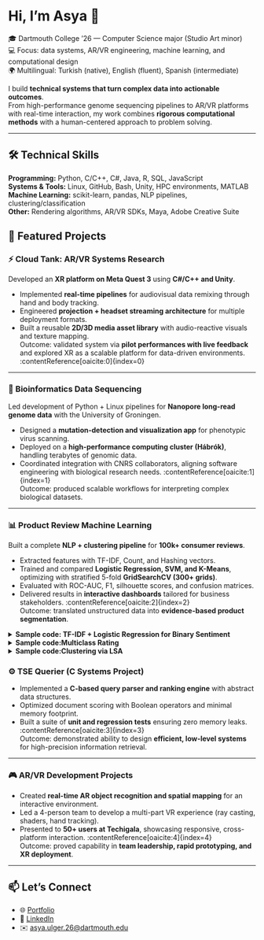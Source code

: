# Hi, I’m Asya 👋

🎓 Dartmouth College ’26 — Computer Science major (Studio Art minor)  
💻 Focus: data systems, AR/VR engineering, machine learning, and computational design  
🌍 Multilingual: Turkish (native), English (fluent), Spanish (intermediate)  

I build **technical systems that turn complex data into actionable outcomes**.  
From high-performance genome sequencing pipelines to AR/VR platforms with real-time interaction, my work combines **rigorous computational methods** with a human-centered approach to problem solving.

---

## 🛠️ Technical Skills
**Programming:** Python, C/C++, C#, Java, R, SQL, JavaScript  
**Systems & Tools:** Linux, GitHub, Bash, Unity, HPC environments, MATLAB  
**Machine Learning:** scikit-learn, pandas, NLP pipelines, clustering/classification  
**Other:** Rendering algorithms, AR/VR SDKs, Maya, Adobe Creative Suite  
## 🔭 Featured Projects

### ⚡ Cloud Tank: AR/VR Systems Research
Developed an **XR platform on Meta Quest 3** using **C#/C++ and Unity**.  
- Implemented **real-time pipelines** for audiovisual data remixing through hand and body tracking.  
- Engineered **projection + headset streaming architecture** for multiple deployment formats.  
- Built a reusable **2D/3D media asset library** with audio-reactive visuals and texture mapping.  
Outcome: validated system via **pilot performances with live feedback** and explored XR as a scalable platform for data-driven environments. :contentReference[oaicite:0]{index=0}

---

### 🧬 Bioinformatics Data Sequencing
Led development of Python + Linux pipelines for **Nanopore long-read genome data** with the University of Groningen.  
- Designed a **mutation-detection and visualization app** for phenotypic virus scanning.  
- Deployed on a **high-performance computing cluster (Hábrók)**, handling terabytes of genomic data.  
- Coordinated integration with CNRS collaborators, aligning software engineering with biological research needs. :contentReference[oaicite:1]{index=1}  
Outcome: produced scalable workflows for interpreting complex biological datasets.  

---

### 📊 Product Review Machine Learning
Built a complete **NLP + clustering pipeline** for **100k+ consumer reviews**.  
- Extracted features with TF-IDF, Count, and Hashing vectors.  
- Trained and compared **Logistic Regression, SVM, and K-Means**, optimizing with stratified 5-fold **GridSearchCV (300+ grids)**.  
- Evaluated with ROC-AUC, F1, silhouette scores, and confusion matrices.  
- Delivered results in **interactive dashboards** tailored for business stakeholders. :contentReference[oaicite:2]{index=2}  
Outcome: translated unstructured data into **evidence-based product segmentation**.

<details>
<summary><b>Sample code: TF-IDF + Logistic Regression for Binary Sentiment</b></summary>

```python
# Reproducible TF-IDF + Logistic Regression for binary sentiment (cutoff = 2/3)
import numpy as np
import pandas as pd
from sklearn.model_selection import train_test_split, GridSearchCV, StratifiedKFold
from sklearn.feature_extraction.text import TfidfVectorizer
from sklearn.linear_model import LogisticRegression
from sklearn.pipeline import Pipeline
from sklearn.metrics import f1_score, roc_auc_score, confusion_matrix, classification_report
from joblib import dump, load

RNG = 42

def label_by_cutoff(stars, cutoff): 
    return (stars > cutoff).astype(int)

# --- Data ---
# df = pd.read_csv("amazon_reviews.csv")  # columns: 'reviewText', 'overall'
# y = label_by_cutoff(df["overall"], cutoff=2)
# X = df["reviewText"].fillna("")
# X_train, X_test, y_train, y_test = train_test_split(
#     X, y, test_size=0.2, stratify=y, random_state=RNG
# )

# --- Pipeline & Search ---
pipe = Pipeline([
    ("tfidf", TfidfVectorizer(max_df=0.9, ngram_range=(1, 2))),
    ("clf", LogisticRegression(max_iter=200, solver="liblinear", random_state=RNG))
])

param_grid = {
    "tfidf__ngram_range": [(1,1), (1,2)],
    "clf__C": [0.1, 1, 10],
    "clf__class_weight": [None, "balanced"],
    "clf__penalty": ["l2"],
}

cv = StratifiedKFold(n_splits=5, shuffle=True, random_state=RNG)
grid = GridSearchCV(pipe, param_grid=param_grid, scoring="f1_macro", cv=cv, n_jobs=-1)

# grid.fit(X_train, y_train)

# --- Threshold sweep (maximize macro-F1 on validation) ---
def best_threshold(estimator, X_val, y_val):
    prob = estimator.predict_proba(X_val)[:, 1]
    threshes = np.linspace(0.2, 0.8, 61)
    scores = [(t, f1_score(y_val, (prob >= t).astype(int), average="macro")) for t in threshes]
    t_star, f1_star = max(scores, key=lambda x: x[1])
    return t_star, f1_star

# y_pred = grid.predict(X_test)
# y_prob = grid.predict_proba(X_test)[:,1]
# t_star, f1_star = best_threshold(grid.best_estimator_, X_test, y_test)
# y_pred_tuned = (y_prob >= t_star).astype(int)

# print("Best params:", grid.best_params_)
# print("Macro F1 (0.5):", f1_score(y_test, y_pred, average="macro"))
# print("Macro F1 (tuned):", f1_score(y_test, y_pred_tuned, average="macro"))
# print("ROC-AUC:", roc_auc_score(y_test, y_prob))
# print("Confusion matrix:\n", confusion_matrix(y_test, y_pred_tuned))
# print(classification_report(y_test, y_pred_tuned))

# --- Persist model & quick inference ---
# dump(grid.best_estimator_, "sentiment_model.joblib")

# model = load("sentiment_model.joblib")
# new_texts = pd.Series(["Fast shipping, great quality!", "Arrived broken and support never replied."])
# preds = model.predict(new_texts)
# probs = model.predict_proba(new_texts)[:,1]
# print(list(zip(new_texts.tolist(), preds.tolist(), probs.tolist())))
```
</details>

<details> 
<summary><b>Sample code:Multiclass Rating</b></summary>

```python
# 5-class rating prediction with TF-IDF + LogisticRegression (OvR)
import numpy as np
import pandas as pd
from sklearn.model_selection import train_test_split, GridSearchCV, StratifiedKFold
from sklearn.feature_extraction.text import TfidfVectorizer
from sklearn.linear_model import LogisticRegression
from sklearn.pipeline import Pipeline
from sklearn.metrics import f1_score, confusion_matrix, classification_report

RNG = 42

# df = pd.read_csv("amazon_reviews.csv")  # cols: 'reviewText','overall' (1..5)
# X = df["reviewText"].fillna("")
# y = df["overall"].astype(int)
# X_train, X_test, y_train, y_test = train_test_split(
#     X, y, test_size=0.2, stratify=y, random_state=RNG
# )

pipe = Pipeline([
    ("tfidf", TfidfVectorizer(max_df=0.9, ngram_range=(1,2))),
    ("clf", LogisticRegression(max_iter=300, multi_class="ovr", solver="liblinear", random_state=RNG)),
])

param_grid = {
    "tfidf__ngram_range": [(1,1), (1,2)],
    "clf__C": [0.1, 1, 10],
    "clf__class_weight": [None, "balanced"]
}

cv = StratifiedKFold(n_splits=5, shuffle=True, random_state=RNG)
grid = GridSearchCV(pipe, param_grid=param_grid, scoring="f1_macro", cv=cv, n_jobs=-1)

# grid.fit(X_train, y_train)
# y_pred = grid.predict(X_test)

# print("Best params:", grid.best_params_)
# print("Macro F1:", f1_score(y_test, y_pred, average="macro"))
# print("Confusion matrix:\n", confusion_matrix(y_test, y_pred))
# print(classification_report(y_test, y_pred))
```
</details>

<details> 
<summary><b>Sample code:Clustering via LSA</b></summary>

```python
# Cosine-aware clustering via LSA + Normalizer + Agglomerative (average linkage)
import numpy as np
import pandas as pd
from sklearn.feature_extraction.text import TfidfVectorizer
from sklearn.decomposition import TruncatedSVD
from sklearn.preprocessing import Normalizer
from sklearn.pipeline import make_pipeline
from sklearn.cluster import AgglomerativeClustering
from sklearn.metrics import silhouette_score
from joblib import dump, load

RNG = 42

# df = pd.read_csv("amazon_reviews.csv")  # col: 'reviewText'
# docs = df["reviewText"].fillna("")

def lsa_embed(docs, n_components=100):
    pipe = make_pipeline(
        TfidfVectorizer(max_df=0.9, ngram_range=(1,2)),
        TruncatedSVD(n_components=n_components, random_state=RNG),
        Normalizer(copy=False)
    )
    X = pipe.fit_transform(docs)
    return pipe, X

def cluster_and_score(X, k_list=(5, 8, 10, 12, 15)):
    results = []
    for k in k_list:
        labels = AgglomerativeClustering(
            n_clusters=k, linkage="average", metric="cosine"
        ).fit_predict(X)
        score = silhouette_score(X, labels, metric="cosine")
        results.append((k, score, labels))
    results.sort(key=lambda t: t[1], reverse=True)
    return results

# pipe, X_lsa = lsa_embed(docs, n_components=100)
# results = cluster_and_score(X_lsa, k_list=(5,8,10,12,15))
# print("Top-3 (k, silhouette):", [(k, round(s, 4)) for k,s,_ in results[:3]])

# best_k, best_s, best_labels = results[0]
# print("Best k:", best_k, "Silhouette:", best_s)

# Persist the embedding pipeline and labels for downstream analysis/visualization
# dump(pipe, "lsa_text_pipeline.joblib")
# pd.Series(best_labels, name="cluster").to_csv("cluster_labels.csv", index=False)
```
</details>

### ⚙️ TSE Querier (C Systems Project)
- Implemented a **C-based query parser and ranking engine** with abstract data structures.  
- Optimized document scoring with Boolean operators and minimal memory footprint.  
- Built a suite of **unit and regression tests** ensuring zero memory leaks. :contentReference[oaicite:3]{index=3}  
Outcome: demonstrated ability to design **efficient, low-level systems** for high-precision information retrieval.  

---

### 🎮 AR/VR Development Projects
- Created **real-time AR object recognition and spatial mapping** for an interactive environment.  
- Led a 4-person team to develop a multi-part VR experience (ray casting, shaders, hand tracking).  
- Presented to **50+ users at Techigala**, showcasing responsive, cross-platform interaction. :contentReference[oaicite:4]{index=4}  
Outcome: proved capability in **team leadership, rapid prototyping, and XR deployment**.  


---

## 📫 Let’s Connect
- 🌐 [Portfolio](https://journeys.dartmouth.edu/asyaulger/)  
- 💼 [LinkedIn](https://www.linkedin.com/in/asya-ulger-7452a02b2/)  
- ✉️ asya.ulger.26@dartmouth.edu  
